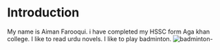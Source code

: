 # Introduction
My name is Aiman Farooqui.
i have completed my HSSC form Aga khan college.
I like to read urdu novels.
I like to play badminton.
![badminton-](https://github.com/user-attachments/assets/1ad7bbfa-5c12-49e1-818a-d8c8c084e80d)
